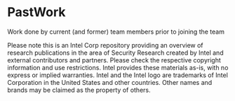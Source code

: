 # PastWork
Work done by current (and former) team members prior to joining the team

Please note this is an Intel Corp repository providing an overview of research publications in the area of Security Research created by Intel and external contributors and partners.
Please check the respective copyright information and use restrictions.
Intel provides these materials as-is, with no express or implied warranties.
Intel and the Intel logo are trademarks of Intel Corporation in the United States and other countries.
Other names and brands may be claimed as the property of others.

